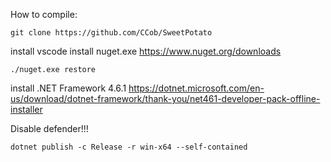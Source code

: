 How to compile:

```
git clone https://github.com/CCob/SweetPotato
```
install vscode
install nuget.exe https://www.nuget.org/downloads
```
./nuget.exe restore
```
install .NET Framework 4.6.1 https://dotnet.microsoft.com/en-us/download/dotnet-framework/thank-you/net461-developer-pack-offline-installer

Disable defender!!!
```
dotnet publish -c Release -r win-x64 --self-contained
```

